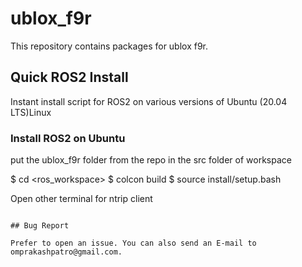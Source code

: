 # ublox_f9r

This repository contains packages for ublox f9r.


## Quick ROS2 Install

Instant install script for ROS2 on various versions of Ubuntu (20.04 LTS)Linux

### Install ROS2 on Ubuntu


put the ublox_f9r folder from the repo in the src folder of workspace

$ cd <ros_workspace>
$ colcon build
$ source install/setup.bash


Open other terminal for ntrip client



```

## Bug Report

Prefer to open an issue. You can also send an E-mail to omprakashpatro@gmail.com.

